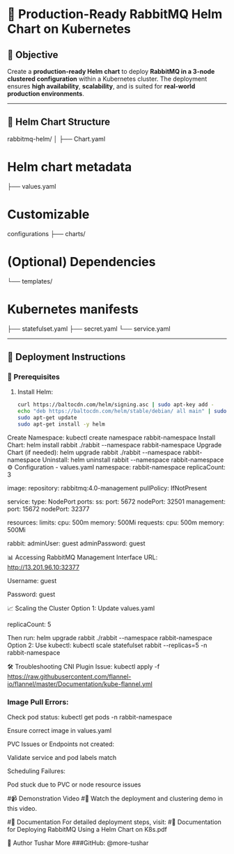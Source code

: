 # 🐰 Production-Ready RabbitMQ Helm Chart on Kubernetes

## 🎯 Objective

Create a **production-ready Helm chart** to deploy **RabbitMQ in a 3-node clustered configuration** within a Kubernetes cluster. The deployment ensures **high availability**, **scalability**, and is suited for **real-world production environments**.

---

## 📁 Helm Chart Structure

rabbitmq-helm/ │
├── Chart.yaml 
# Helm chart metadata 
├── values.yaml 
# Customizable 
configurations 
├── charts/ 
# (Optional) Dependencies 
└── templates/ 
# Kubernetes manifests 
├── statefulset.yaml 
├── secret.yaml 
└── service.yaml

---

## 🚀 Deployment Instructions

### 🧰 Prerequisites

1. Install Helm:
   ```bash
   curl https://baltocdn.com/helm/signing.asc | sudo apt-key add -
   echo "deb https://baltocdn.com/helm/stable/debian/ all main" | sudo tee /etc/apt/sources.list.d/helm-stable-debian.list
   sudo apt-get update
   sudo apt-get install -y helm

Create Namespace:
kubectl create namespace rabbit-namespace
Install Chart:
helm install rabbit ./rabbit --namespace rabbit-namespace
Upgrade Chart (if needed):
helm upgrade rabbit ./rabbit --namespace rabbit-namespace
Uninstall:
helm uninstall rabbit --namespace rabbit-namespace
⚙️ Configuration - values.yaml
namespace: rabbit-namespace
replicaCount: 3

image:
  repository: rabbitmq:4.0-management
  pullPolicy: IfNotPresent

service:
  type: NodePort
  ports:
    ss:
      port: 5672
      nodePort: 32501
    management:
      port: 15672
      nodePort: 32377

resources:
  limits:
    cpu: 500m
    memory: 500Mi
  requests:
    cpu: 500m
    memory: 500Mi

rabbit:
  adminUser: guest
  adminPassword: guest

📊 Accessing RabbitMQ Management Interface
URL: http://13.201.96.10:32377

Username: guest

Password: guest

📈 Scaling the Cluster
Option 1: Update values.yaml

replicaCount: 5

Then run:
helm upgrade rabbit ./rabbit --namespace rabbit-namespace
Option 2: Use kubectl:
kubectl scale statefulset rabbit --replicas=5 -n rabbit-namespace

🛠️ Troubleshooting
 CNI Plugin Issue:
 kubectl apply -f https://raw.githubusercontent.com/flannel-io/flannel/master/Documentation/kube-flannel.yml

### Image Pull Errors:

Check pod status: kubectl get pods -n rabbit-namespace

Ensure correct image in values.yaml

PVC Issues or Endpoints not created:

Validate service and pod labels match

Scheduling Failures:

Pod stuck due to PVC or node resource issues

#📹 Demonstration Video
#🎥 Watch the deployment and clustering demo in this video.

#📄 Documentation
For detailed deployment steps, visit:
#📘 Documentation for Deploying RabbitMQ Using a Helm Chart on K8s.pdf

🙌 Author
Tushar More
###GitHub: @more-tushar

